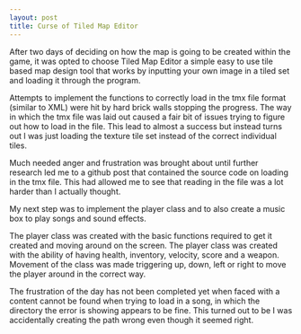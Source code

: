 ```yaml
---
layout: post
title: Curse of Tiled Map Editor
---
```


After two days of deciding on how the map is going to be created within the game, 
it was opted to choose Tiled Map Editor a simple easy to 
use tile based map design tool that works by 
inputting your own image in a tiled set and loading it through the program.

Attempts to implement the functions to correctly load in 
the tmx file format (similar to XML) were hit by hard brick walls stopping the progress. 
The way in which the tmx file was laid out caused a fair bit of issues trying to figure 
out how to load in the file. This lead to almost a success but instead turns out I was 
just loading the texture tile set instead of the correct individual tiles.

Much needed anger and frustration was brought about until further research led me to a 
github post that contained the source code on loading in the tmx file. This had allowed 
me to see that reading in the file was a lot harder than I actually thought.

My next step was to implement the player class and to also create a music box to play 
songs and sound effects.

The player class was created with the basic functions required to get it created and 
moving around on the screen. The player class was created with the ability of having 
health, inventory, velocity, score and a weapon. Movement of the class was made triggering up, 
down, left or right to move the player around in the correct way.

The frustration of the day has not been completed yet when faced with a content cannot be 
found when trying to load in a song, in which the directory the error is showing appears to be fine.
 This turned out to be I was accidentally creating the path wrong even though it seemed right.
